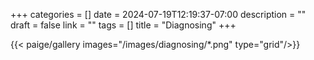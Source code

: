 +++
categories = []
date = 2024-07-19T12:19:37-07:00
description = ""
draft = false
link = ""
tags = []
title = "Diagnosing"
+++



{{< paige/gallery images="/images/diagnosing/*.png" type="grid"/>}}
